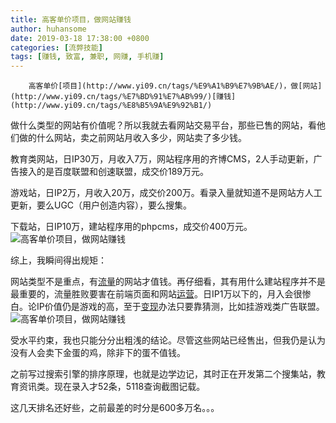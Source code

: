 ```yaml
---
title: 高客单价项目，做网站赚钱
author: huhansome
date: 2019-03-18 17:38:00 +0800
categories: [流弊技能]
tags: [赚钱, 致富, 兼职, 网赚, 手机赚]
---
```



        高客单价[项目](http://www.yi09.cn/tags/%E9%A1%B9%E7%9B%AE/)，做[网站](http://www.yi09.cn/tags/%E7%BD%91%E7%AB%99/)[赚钱](http://www.yi09.cn/tags/%E8%B5%9A%E9%92%B1/)

做什么类型的网站有价值呢？所以我就去看网站交易平台，那些已售的网站，看他们做的什么网站，卖之前网站月收入多少，网站卖了多少钱。

教育类网站，日IP30万，月收入7万，网站程序用的齐博CMS，2人手动更新，广告接入的是百度联盟和创速联盟，成交价189万元。

游戏站，日IP2万，月收入20万，成交价200万。看录入量就知道不是网站方人工更新，要么UGC（用户创造内容），要么搜集。

下载站，日IP10万，建站程序用的phpcms，成交价400万元。![高客单价项目，做网站赚钱](http://www.yi09.cn/zb_users/upload/2021/10/20211025214025163516922567849.jpeg)

综上，我瞬间得出规矩：

网站类型不是重点，有[流量](http://www.yi09.cn/tags/%E6%B5%81%E9%87%8F/)的网站才值钱。再仔细看，其有用什么建站程序并不是最重要的，流量胜败要害在前端页面和网站[运营](http://www.yi09.cn/tags/%E8%BF%90%E8%90%A5/)。日IP1万以下的，月入会很惨白。论IP价值仍是游戏的高，至于[变现](http://www.yi09.cn/tags/%E5%8F%98%E7%8E%B0/)办法只要靠猜测，比如挂游戏类广告联盟。![高客单价项目，做网站赚钱](http://www.yi09.cn/zb_users/upload/2021/10/20211025214026163516922683296.jpeg)

受水平约束，我也只能分分出粗浅的结论。尽管这些网站已经售出，但我仍是认为没有人会卖下金蛋的鸡，除非下的蛋不值钱。

之前写过搜索引擎的排序原理，也就是边学边记，其时正在开发第二个搜集站，教育资讯类。现在录入才52条，5118查询截图记载。

这几天排名还好些，之前最差的时分是600多万名。。。

  

